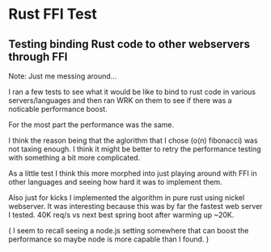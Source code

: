 # Rust FFI Test

## Testing binding Rust code to other webservers through FFI

Note: Just me messing around...

I ran a few tests to see what it would be like to bind to rust code in various servers/languages and then ran WRK on them to see if there was a noticable performance boost.

For the most part the performance was the same. 

I think the reason being that the aglorithm that I chose (o(n) fibonacci) was not taxing enough. I think it might be better to retry the performance testing with something a bit more complicated.

As a little test I think this more morphed into just playing around with FFI in other languages and seeing how hard it was to implement them. 

Also just for kicks I implemented the algorithm in pure rust using nickel webserver. It was interesting because this was by far the fastest web server I tested. 40K req/s vs next best spring boot after warming up ~20K. 

( I seem to recall seeing a node.js setting somewhere that can boost the performance so maybe node is more capable than I found. )




